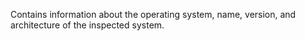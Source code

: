   Contains information about the operating system, name, version, and
  architecture of the inspected system.
